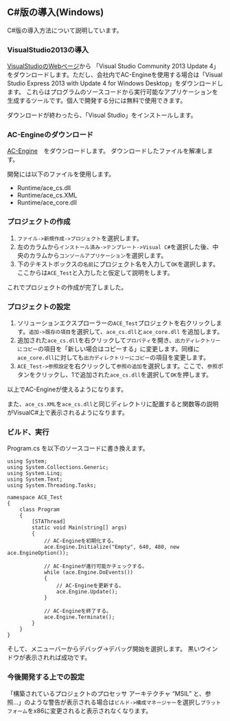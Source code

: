 ﻿
## C#版の導入(Windows)

C#版の導入方法について説明しています。

### VisualStudio2013の導入

[VisualStudioのWebページ](https://www.visualstudio.com/ja-jp/downloads/download-visual-studio-vs#DownloadFamilies_2)から
「Visual Studio Community 2013 Update 4」をダウンロードします。ただし、会社内でAC-Engineを使用する場合は「Visual Studio Express 2013 with Update 4 for Windows Desktop」をダウンロードします。
これらはプログラムのソースコードから実行可能なアプリケーションを生成するツールです。個人で開発する分には無料で使用できます。

ダウンロードが終わったら、「Visual Studio」をインストールします。

### AC-Engineのダウンロード
[AC-Engine](https://github.com/ac-engine/ac-engine/releases/download/20150530/ACE_CS_20150531_WIN.zip)　をダウンロードします。
ダウンロードしたファイルを解凍します。

開発には以下のファイルを使用します。

* Runtime/ace\_cs.dll
* Runtime/ace\_cs.XML
* Runtime/ace\_core.dll

### プロジェクトの作成

1. ```ファイル->新規作成->プロジェクト```を選択します。
2. 左のカラムから```インストール済み->テンプレート->Visual C#```を選択した後、中央のカラムから```コンソールアプリケーション```を選択します。
3. 下のテキストボックスの```名前```にプロジェクト名を入力して```OK```を選択します。ここからは```ACE_Test```と入力したと仮定して説明をします。

これでプロジェクトの作成が完了しました。

### プロジェクトの設定
1. ソリューションエクスプローラーの```ACE_Test```プロジェクトを右クリックします。```追加->既存の項目```を選択して、```ace_cs.dll```と```ace_core.dll``` を追加します。
2. 追加された```ace_cs.dll```を右クリックして```プロパティ```を開き、```出力ディレクトリーにコピー```の項目を「新しい場合はコピーする」に変更します。同様に```ace_core.dll```に対しても```出力ディレクトリーにコピー```の項目を変更します。
3. ```ACE_Test->参照設定```を右クリックして```参照の追加```を選択します。ここで、```参照```ボタンをクリックし、1で追加された```ace_cs.dll```を選択して```OK```を押します。

以上でAC-Engineが使えるようになります。

また、```ace_cs.XML```を```ace_cs.dll```と同じディレクトリに配置すると関数等の説明がVisualC#上で表示されるようになります。

### ビルド、実行

Program.cs を以下のソースコードに書き換えます。

```
using System;
using System.Collections.Generic;
using System.Linq;
using System.Text;
using System.Threading.Tasks;

namespace ACE_Test
{
	class Program
	{
		[STAThread]
		static void Main(string[] args)
		{
			// AC-Engineを初期化する。
			ace.Engine.Initialize("Empty", 640, 480, new ace.EngineOption());

			// AC-Engineが進行可能かチェックする。
			while (ace.Engine.DoEvents())
			{
				// AC-Engineを更新する。
				ace.Engine.Update();
			}

			// AC-Engineを終了する。
			ace.Engine.Terminate();
		}
	}
}

```

そして、メニューバーからデバッグ->デバッグ開始を選択します。 黒いウインドウが表示されれば成功です。

### 今後開発する上での設定

「構築されているプロジェクトのプロセッサ アーキテクチャ “MSIL” と、参照...」のような警告が表示される場合は```ビルド->構成マネージャー```を選択し```プラットフォーム```をx86に変更されると表示されなくなります。
